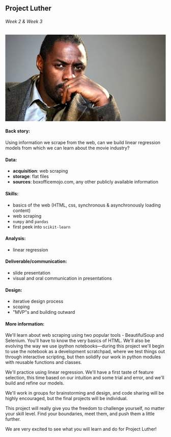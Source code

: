## Project Luther
###### Week 2 & Week 3

![](idris_as_luther.jpg)


#### Back story:

Using information we scrape from the web, can we build linear regression models from which we can learn about the movie industry?


#### Data:

 * **acquisition**: web scraping
 * **storage**: flat files
 * **sources**: boxofficemojo.com, any other publicly available information


#### Skills:

 * basics of the web (HTML, css, synchronous & asynchronously loading content)
 * web scraping
 * `numpy` and `pandas`
 * first peek into `scikit-learn`


#### Analysis:

 * linear regression


#### Deliverable/communication:

 * slide presentation
 * visual and oral communication in presentations


#### Design:

 * iterative design process
 * scoping
 * "MVP"s and building outward


#### More information:

We'll learn about web scraping using two popular tools - BeautifulSoup and Selenium. You'll have to know the very basics of HTML. We'll also be evolving the way we use ipython notebooks—during this project we'll begin to use the notebook as a development scratchpad, where we test things out through interactive scripting, but then solidify our work in python modules with reusable functions and classes.

We'll practice using linear regression. We'll have a first taste of feature selection, this time based on our intuition and some trial and error, and we'll build and refine our models.

We'll work in groups for brainstorming and design, and code sharing will be highly encouraged, but the final projects will be individual.

This project will really give you the freedom to challenge yourself, no matter your skill level. Find your boundaries, meet them, and push them a little further.

We are very excited to see what you will learn and do for Project Luther!
